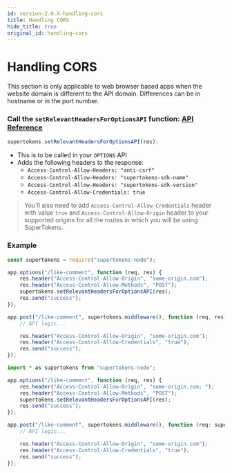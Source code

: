 ```yaml
---
id: version-2.0.X-handling-cors
title: Handling CORS
hide_title: true
original_id: handling-cors
---
```


# Handling CORS
<div class="specialNote" style="margin-bottom: 20px">
This section is only applicable to web browser based apps when the website domain is different to the API domain. Differences can be in hostname or in the port number.
</div>

### Call the `setRelevantHeadersForOptionsAPI` function: [API Reference](../api-reference/set-relevant-headers-for-options-api)
```js
supertokens.setRelevantHeadersForOptionsAPI(res);
```
- This is to be called in your ```OPTIONS``` API
- Adds the following headers to the response:
    - `Access-Control-Allow-Headers: "anti-csrf"`
    - `Access-Control-Allow-Headers: "supertokens-sdk-name"`
    - `Access-Control-Allow-Headers: "supertokens-sdk-version"`
    - `Access-Control-Allow-Credentials: true`

> You'll also need to add ```Access-Control-Allow-Credentials``` header with value ```true``` and ```Access-Control-Allow-Origin``` header to your supported origins for all the routes in which you will be using SuperTokens.

<div class="divider"></div>

### Example
<!--DOCUSAURUS_CODE_TABS-->
<!--Javascript-->
```js
const supertokens = require("supertokens-node");

app.options("/like-comment", function (req, res) {
    res.header("Access-Control-Allow-Origin", "some-origin.com");
    res.header("Access-Control-Allow-Methods", "POST");
    supertokens.setRelevantHeadersForOptionsAPI(res);
    res.send("success");
});

app.post("/like-comment", supertokens.middleware(), function (req, res) {
    // API logic...

    res.header("Access-Control-Allow-Origin", "some-origin.com");
    res.header("Access-Control-Allow-Credentials", "true");
    res.send("success");
});
```
<!--Typescript-->
```ts
import * as supertokens from "supertokens-node";

app.options("/like-comment", function (req, res) {
    res.header("Access-Control-Allow-Origin", "some-origin.com; ");
    res.header("Access-Control-Allow-Methods", "POST");
    supertokens.setRelevantHeadersForOptionsAPI(res);
    res.send("success");
});

app.post("/like-comment", supertokens.middleware(), function (req: supertokens.Type.SessionRequest, res) {
    // API logic...

    res.header("Access-Control-Allow-Origin", "some-origin.com");
    res.header("Access-Control-Allow-Credentials", "true");
    res.send("success");
});
```
<!--END_DOCUSAURUS_CODE_TABS-->